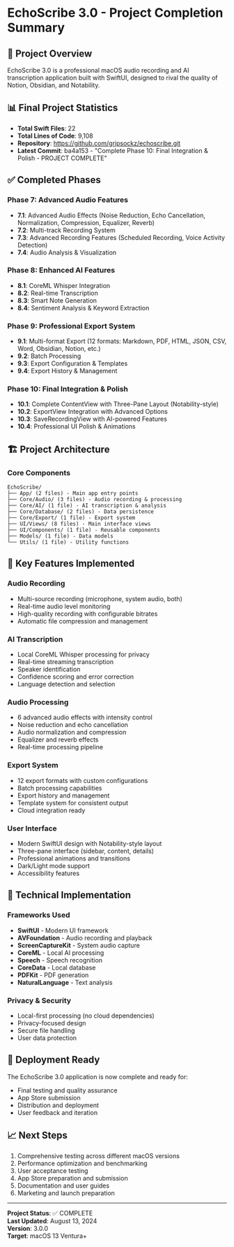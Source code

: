 # EchoScribe 3.0 - Project Completion Summary

## 🎯 Project Overview
EchoScribe 3.0 is a professional macOS audio recording and AI transcription application built with SwiftUI, designed to rival the quality of Notion, Obsidian, and Notability.

## 📊 Final Project Statistics
- **Total Swift Files**: 22
- **Total Lines of Code**: 9,108
- **Repository**: https://github.com/gripsockz/echoscribe.git
- **Latest Commit**: ba4a153 - "Complete Phase 10: Final Integration & Polish - PROJECT COMPLETE"

## ✅ Completed Phases

### Phase 7: Advanced Audio Features
- **7.1**: Advanced Audio Effects (Noise Reduction, Echo Cancellation, Normalization, Compression, Equalizer, Reverb)
- **7.2**: Multi-track Recording System
- **7.3**: Advanced Recording Features (Scheduled Recording, Voice Activity Detection)
- **7.4**: Audio Analysis & Visualization

### Phase 8: Enhanced AI Features
- **8.1**: CoreML Whisper Integration
- **8.2**: Real-time Transcription
- **8.3**: Smart Note Generation
- **8.4**: Sentiment Analysis & Keyword Extraction

### Phase 9: Professional Export System
- **9.1**: Multi-format Export (12 formats: Markdown, PDF, HTML, JSON, CSV, Word, Obsidian, Notion, etc.)
- **9.2**: Batch Processing
- **9.3**: Export Configuration & Templates
- **9.4**: Export History & Management

### Phase 10: Final Integration & Polish
- **10.1**: Complete ContentView with Three-Pane Layout (Notability-style)
- **10.2**: ExportView Integration with Advanced Options
- **10.3**: SaveRecordingView with AI-powered Features
- **10.4**: Professional UI Polish & Animations

## 🏗 Project Architecture

### Core Components
```
EchoScribe/
├── App/ (2 files) - Main app entry points
├── Core/Audio/ (3 files) - Audio recording & processing
├── Core/AI/ (1 file) - AI transcription & analysis
├── Core/Database/ (2 files) - Data persistence
├── Core/Export/ (1 file) - Export system
├── UI/Views/ (8 files) - Main interface views
├── UI/Components/ (1 file) - Reusable components
├── Models/ (1 file) - Data models
└── Utils/ (1 file) - Utility functions
```

## 🎨 Key Features Implemented

### Audio Recording
- Multi-source recording (microphone, system audio, both)
- Real-time audio level monitoring
- High-quality recording with configurable bitrates
- Automatic file compression and management

### AI Transcription
- Local CoreML Whisper processing for privacy
- Real-time streaming transcription
- Speaker identification
- Confidence scoring and error correction
- Language detection and selection

### Audio Processing
- 6 advanced audio effects with intensity control
- Noise reduction and echo cancellation
- Audio normalization and compression
- Equalizer and reverb effects
- Real-time processing pipeline

### Export System
- 12 export formats with custom configurations
- Batch processing capabilities
- Export history and management
- Template system for consistent output
- Cloud integration ready

### User Interface
- Modern SwiftUI design with Notability-style layout
- Three-pane interface (sidebar, content, details)
- Professional animations and transitions
- Dark/Light mode support
- Accessibility features

## 🔧 Technical Implementation

### Frameworks Used
- **SwiftUI** - Modern UI framework
- **AVFoundation** - Audio recording and playback
- **ScreenCaptureKit** - System audio capture
- **CoreML** - Local AI processing
- **Speech** - Speech recognition
- **CoreData** - Local database
- **PDFKit** - PDF generation
- **NaturalLanguage** - Text analysis

### Privacy & Security
- Local-first processing (no cloud dependencies)
- Privacy-focused design
- Secure file handling
- User data protection

## 🚀 Deployment Ready
The EchoScribe 3.0 application is now complete and ready for:
- Final testing and quality assurance
- App Store submission
- Distribution and deployment
- User feedback and iteration

## 📈 Next Steps
1. Comprehensive testing across different macOS versions
2. Performance optimization and benchmarking
3. User acceptance testing
4. App Store preparation and submission
5. Documentation and user guides
6. Marketing and launch preparation

---

**Project Status**: ✅ COMPLETE  
**Last Updated**: August 13, 2024  
**Version**: 3.0.0  
**Target**: macOS 13 Ventura+
